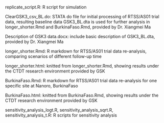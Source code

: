 replicate_script.R: R script for simulation

ClearGSK3_csv_BL.do: STATA do file for initial processing of RTSS/AS01 trial data, resulting baseline data GSK3_BL.dta is used for further analysis in longer_shorter.Rmd and BurkinaFaso.Rmd, provided by Dr. Xiangmei Ma

Description of GSK3 data.docx: include basic description of GSK3_BL.dta, provided by Dr. Xiangmei Ma

longer_shorter.Rmd: R markdown for RTSS/AS01 trial data re-analysis, comparing scenarios of different follow-up time

longer_shorter.html: knitted from longer_shorter.Rmd, showing results under the CTDT research environment provided by GSK

BurkinaFaso.Rmd: R markdown for RTSS/AS01 trial data re-analysis for one specific site at Nanoro, BurkinaFaso

BurkinaFaso.html: knitted from BurkinaFaso.Rmd, showing results under the CTDT research environment provided by GSK

sensitivity_analysis_logt.R, sensitivity_analysis_sqrt.R, sensitivity_analysis_t.R: R scripts for sensitivity analysis

